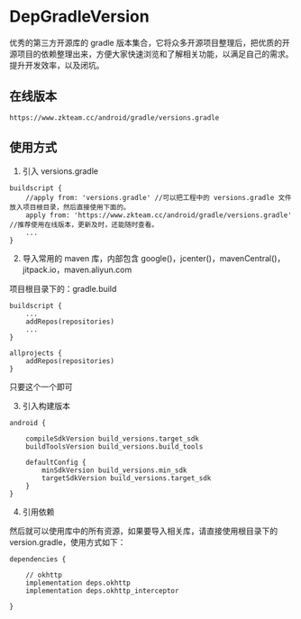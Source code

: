 # DepGradleVersion
优秀的第三方开源库的 gradle 版本集合，它将众多开源项目整理后，把优质的开源项目的依赖整理出来，方便大家快速浏览和了解相关功能，以满足自己的需求。提升开发效率，以及闭坑。

## 在线版本
```
https://www.zkteam.cc/android/gradle/versions.gradle
```

## 使用方式

1. 引入 versions.gradle

```
buildscript {
    //apply from: 'versions.gradle' //可以把工程中的 versions.gradle 文件放入项目根目录，然后直接使用下面的。
    apply from: 'https://www.zkteam.cc/android/gradle/versions.gradle' //推荐使用在线版本，更新及时，还能随时查看。
    ...
}
```

2. 导入常用的 maven 库，内部包含 google()，jcenter()，mavenCentral()，jitpack.io，maven.aliyun.com

项目根目录下的：gradle.build
```
buildscript {
    ...
    addRepos(repositories)
    ...
}
```

```
allprojects {
    addRepos(repositories)
}
```

只要这个一个即可

3. 引入构建版本

```
android {

    compileSdkVersion build_versions.target_sdk
    buildToolsVersion build_versions.build_tools
    
    defaultConfig {
        minSdkVersion build_versions.min_sdk
        targetSdkVersion build_versions.target_sdk
    }
}
```

4. 引用依赖

然后就可以使用库中的所有资源，如果要导入相关库，请直接使用根目录下的 version.gradle，使用方式如下：

```
dependencies {

    // okhttp
    implementation deps.okhttp
    implementation deps.okhttp_interceptor
    
}
```


